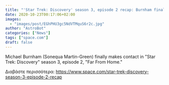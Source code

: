 ```yaml
---
title: "'Star Trek: Discovery' season 3, episode 2 recap: Burnham finally makes contact"
date: 2020-10-23T00:17:06+02:00
images:
  - "images/post/EGhPHU3gc5NdVTMquS6r2c.jpg"
author: "AstroBot"
categories: ["News"]
tags: ["space.com"]
draft: false
---
```


Michael Burnham (Sonequa Martin-Green) finally makes contact in "Star Trek: Discovery" season 3, episode 2, "Far From Home." 

Διαβάστε περισσότερα: https://www.space.com/star-trek-discovery-season-3-episode-2-recap
